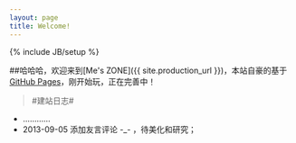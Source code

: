 ```yaml
---
layout: page
title: Welcome!
---
```

{% include JB/setup %}

##哈哈哈，欢迎来到[Me's ZONE]({{ site.production_url }})，本站自豪的基于[GitHub Pages](https://pages.github.com/)，刚开始玩，正在完善中！

>#建站日志#

* …………
* 2013-09-05 添加友言评论 -_- ，待美化和研究；

<style>
	.row{
		margin:60px 0;
	}
</style>